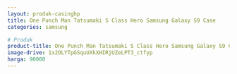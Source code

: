 ```yaml
---
layout: produk-casinghp
title: One Punch Man Tatsumaki S Class Hero Samsung Galaxy S9 Case
categories: samsung

# Produk
product-title: One Punch Man Tatsumaki S Class Hero Samsung Galaxy S9 Case
image-drive: 1x2OLYTpGSquUXkXHIRjUZeLPT3_ctfyp
harga: 90000
---
```

